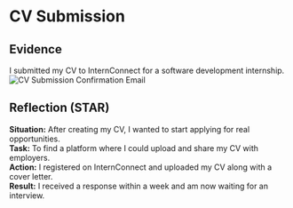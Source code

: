 # CV Submission

## Evidence
I submitted my CV to InternConnect for a software development internship.  
![CV Submission Confirmation Email](images/cv-submission-email.png)

## Reflection (STAR)
**Situation:** After creating my CV, I wanted to start applying for real opportunities.  
**Task:** To find a platform where I could upload and share my CV with employers.  
**Action:** I registered on InternConnect and uploaded my CV along with a cover letter.  
**Result:** I received a response within a week and am now waiting for an interview.
